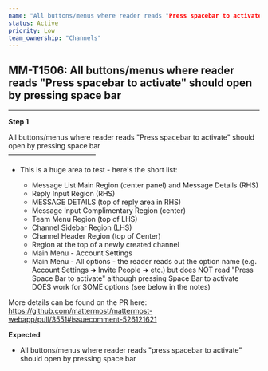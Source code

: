 ```yaml
---
name: "All buttons/menus where reader reads "Press spacebar to activate" should open by pressing space bar"
status: Active
priority: Low
team_ownership: "Channels"
---
```


## MM-T1506: All buttons/menus where reader reads "Press spacebar to activate" should open by pressing space bar

---

**Step 1**

All buttons/menus where reader reads "Press spacebar to activate" should open by pressing space bar\
–––––––––––––––––––––––––

- This is a huge area to test - here's the short list:

  - Message List Main Region (center panel) and Message Details (RHS)
  - Reply Input Region (RHS)
  - MESSAGE DETAILS (top of reply area in RHS)
  - Message Input Complimentary Region (center)
  - Team Menu Region (top of LHS)
  - Channel Sidebar Region (LHS)
  - Channel Header Region (top of Center)
  - Region at the top of a newly created channel
  - Main Menu - Account Settings
  - Main Menu - All options - the reader reads out the option name (e.g. Account Settings ➜ Invite People ➜ etc.) but does NOT read "Press Space Bar to activate" although pressing Space Bar to activate DOES work for SOME options (see below in the notes)

More details can be found on the PR here:\
<https://github.com/mattermost/mattermost-webapp/pull/3551#issuecomment-526121621>

**Expected**

- All buttons/menus where reader reads "press spacebar to activate" should open by pressing space bar
